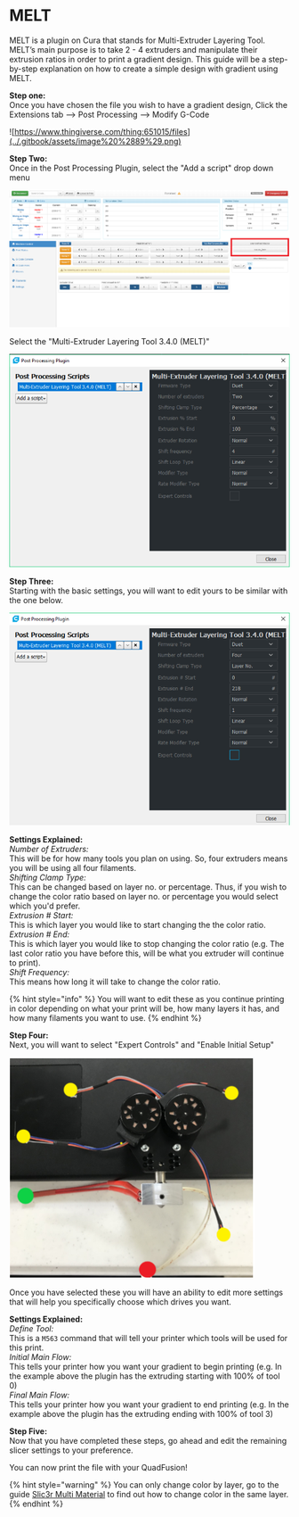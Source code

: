 # MELT

MELT is a plugin on Cura that stands for Multi-Extruder Layering Tool. MELT’s main purpose is to take 2 - 4 extruders and manipulate their extrusion ratios in order to print a gradient design. This guide will be a step-by-step explanation on how to create a simple design with gradient using MELT. 

**Step one:**  
Once you have chosen the file you wish to have a gradient design, Click the Extensions tab --&gt; Post Processing --&gt; Modify G-Code

![https://www.thingiverse.com/thing:651015/files](../.gitbook/assets/image%20%2889%29.png)

**Step Two:**  
Once in the Post Processing Plugin, select the "Add a script" drop down menu

![](../.gitbook/assets/image%20%2814%29.png)

Select the "Multi-Extruder Layering Tool 3.4.0 \(MELT\)"

![](../.gitbook/assets/image%20%2862%29.png)

**Step Three:**  
Starting with the basic settings, you will want to edit yours to be similar with the one below. 

![](../.gitbook/assets/image%20%2847%29.png)

**Settings Explained:**  
_Number of Extruders:_   
This will be for how many tools you plan on using. So, four extruders means you will be using all four filaments.  
_Shifting Clamp Type:_   
This can be changed based on layer no. or percentage. Thus, if you wish to change the color ratio based on layer no. or percentage you would select which you'd prefer.  
_Extrusion \# Start:_   
This is which layer you would like to start changing the the color ratio.  
_Extrusion \# End:_   
This is which layer you would like to stop changing the color ratio \(e.g. The last color ratio you have before this, will be what you extruder will continue to print\).  
_Shift Frequency:_  
This means how long it will take to change the color ratio. 

{% hint style="info" %}
You will want to edit these as you continue printing in color depending on what your print will be, how many layers it has, and how many filaments you want to use.
{% endhint %}

**Step Four:**  
Next, you will want to select "Expert Controls" and "Enable Initial Setup"

![](../.gitbook/assets/image%20%283%29.png)

Once you have selected these you will have an ability to edit more settings that will help you specifically choose which drives you want.

**Settings Explained:**  
_Define Tool:_  
This is a `M563` command that will tell your printer which tools will be used for this print.  
_Initial Main Flow:_  
This tells your printer how you want your gradient to begin printing \(e.g. In the example above the plugin has the extruding starting with 100% of tool 0\)  
_Final Main Flow:_  
This tells your printer how you want your gradient to end printing \(e.g. In the example above the plugin has the extruding ending with 100% of tool 3\)

**Step Five:**  
Now that you have completed these steps, go ahead and edit the remaining slicer settings to your preference.   
  
You can now print the file with your QuadFusion!

{% hint style="warning" %}
You can only change color by layer, go to the guide [Slic3r Multi Material](slic3r-multi-material.md) to find out how to change color in the same layer.
{% endhint %}


